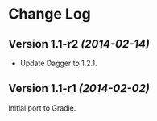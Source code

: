 Change Log
==========

Version 1.1-r2 *(2014-02-14)*
-----------------------------

 * Update Dagger to 1.2.1.


Version 1.1-r1 *(2014-02-02)*
-----------------------------

Initial port to Gradle.
